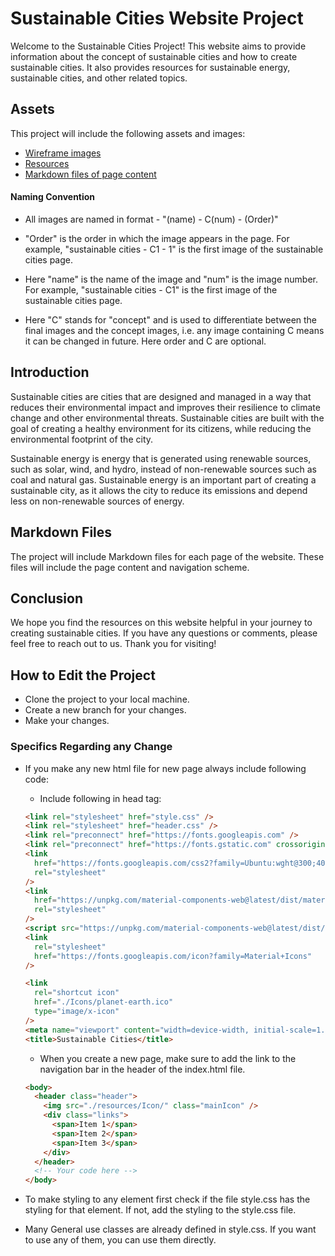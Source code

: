 # Sustainable Cities Website Project

Welcome to the Sustainable Cities Project! This website aims to provide information about the concept of sustainable cities and how to create sustainable cities. It also provides resources for sustainable energy, sustainable cities, and other related topics.

## Assets

This project will include the following assets and images:

- [Wireframe images](./wireframe)
- [Resources](./resources)
- [Markdown files of page content](./markdown)

#### Naming Convention

- All images are named in format - "(name) - C(num) - (Order)"

- "Order" is the order in which the image appears in the page. For example, "sustainable cities - C1 - 1" is the first image of the sustainable cities page.
- Here "name" is the name of the image and "num" is the image number. For example, "sustainable cities - C1" is the first image of the sustainable cities page.
- Here "C" stands for "concept" and is used to differentiate between the final images and the concept images, i.e. any image containing C means it can be changed in future.
  Here order and C are optional.

## Introduction

Sustainable cities are cities that are designed and managed in a way that reduces their environmental impact and improves their resilience to climate change and other environmental threats. Sustainable cities are built with the goal of creating a healthy environment for its citizens, while reducing the environmental footprint of the city.

Sustainable energy is energy that is generated using renewable sources, such as solar, wind, and hydro, instead of non-renewable sources such as coal and natural gas. Sustainable energy is an important part of creating a sustainable city, as it allows the city to reduce its emissions and depend less on non-renewable sources of energy.

## Markdown Files

The project will include Markdown files for each page of the website. These files will include the page content and navigation scheme.

## Conclusion

We hope you find the resources on this website helpful in your journey to creating sustainable cities. If you have any questions or comments, please feel free to reach out to us. Thank you for visiting!

## How to Edit the Project

- Clone the project to your local machine.
- Create a new branch for your changes.
- Make your changes.

### Specifics Regarding any Change

- If you make any new html file for new page always include following code:

  - Include following in head tag:

  ```html
  <link rel="stylesheet" href="style.css" />
  <link rel="stylesheet" href="header.css" />
  <link rel="preconnect" href="https://fonts.googleapis.com" />
  <link rel="preconnect" href="https://fonts.gstatic.com" crossorigin />
  <link
    href="https://fonts.googleapis.com/css2?family=Ubuntu:wght@300;400;500;700&display=swap"
    rel="stylesheet"
  />
  <link
    href="https://unpkg.com/material-components-web@latest/dist/material-components-web.min.css"
    rel="stylesheet"
  />
  <script src="https://unpkg.com/material-components-web@latest/dist/material-components-web.min.js"></script>
  <link
    rel="stylesheet"
    href="https://fonts.googleapis.com/icon?family=Material+Icons"
  />

  <link
    rel="shortcut icon"
    href="./Icons/planet-earth.ico"
    type="image/x-icon"
  />
  <meta name="viewport" content="width=device-width, initial-scale=1.0" />
  <title>Sustainable Cities</title>
  ```

  - When you create a new page, make sure to add the link to the navigation bar in the header of the index.html file.

  ```html
  <body>
    <header class="header">
      <img src="./resources/Icon/" class="mainIcon" />
      <div class="links">
        <span>Item 1</span>
        <span>Item 2</span>
        <span>Item 3</span>
      </div>
    </header>
    <!-- Your code here -->
  </body>
  ```

- To make styling to any element first check if the file style.css has the styling for that element. If not, add the styling to the style.css file.
- Many General use classes are already defined in style.css. If you want to use any of them, you can use them directly.
